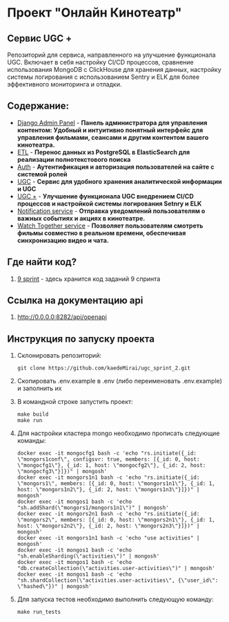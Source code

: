 # Проект "Онлайн Кинотеатр"

## Сервис UGC +

Репозиторий для сервиса, направленного на улучшение функционала UGC. Включает в себя настройку CI/CD процессов, сравнение использования MongoDB с ClickHouse для хранения данных, настройку системы логирования с использованием Sentry и ELK для более эффективного мониторинга и отладки.

## Содержание:

- [Django Admin Panel](https://github.com/kaedeMirai/new_admin_panel_sprint_1) - **Панель администратора для управления контентом: Удобный и интуитивно понятный интерфейс для управления фильмами, сеансами и другим контентом вашего кинотеатра.**
- [ETL](https://github.com/kaedeMirai/admin_panel_sprint_3) - **Перенос данных из PostgreSQL в ElasticSearch для реализации полнотекстового поиска**
- [Auth](https://github.com/kaedeMirai/Auth_sprint_1-2) - **Аутентификация и авторизация пользователей на сайте с системой ролей**
- [UGC](https://github.com/kaedeMirai/ugc_sprint_1) - **Сервис для удобного хранения аналитической информации и UGC**
- [UGC +](https://github.com/kaedeMirai/ugc_sprint_2) - **Улучшение функционала UGC внедрением CI/CD процессов и настройкой системы логирования Setnry и ELK**
- [Notification service]() - **Отправка уведомлений пользователям о важных событиях и акциях в кинотеатре.**
- [Watch Together service]() - **Позволяет пользователям смотреть фильмы совместно в реальном времени, обеспечивая синхронизацию видео и чата.**

## Где найти код?
1. [9 sprint](https://github.com/kaedeMirai/ugc_sprint_2) - здесь хранится код заданий 9 спринта

## Ссылка на документацию api
1. http://0.0.0.0:8282/api/openapi

## Инструкция по запуску проекта
1. Склонировать репозиторий:

   ```
   git clone https://github.com/kaedeMirai/ugc_sprint_2.git
   ```
2. Скопировать .env.example в .env (либо переименовать .env.example) и заполнить их
3. В командной строке запустить проект:

    ```
    make build
    make run
    ```
4. Для настройки кластера mongo необходимо прописать следующие команды:
    ```
    docker exec -it mongocfg1 bash -c 'echo "rs.initiate({_id: \"mongors1conf\", configsvr: true, members: [{_id: 0, host: \"mongocfg1\"}, {_id: 1, host: \"mongocfg2\"}, {_id: 2, host: \"mongocfg3\"}]})" | mongosh'
    docker exec -it mongors1n1 bash -c 'echo "rs.initiate({_id: \"mongors1\", members: [{_id: 0, host: \"mongors1n1\"}, {_id: 1, host: \"mongors1n2\"}, {_id: 2, host: \"mongors1n3\"}]})" | mongosh'
    docker exec -it mongos1 bash -c 'echo "sh.addShard(\"mongors1/mongors1n1\")" | mongosh' 
    docker exec -it mongors2n1 bash -c 'echo "rs.initiate({_id: \"mongors2\", members: [{_id: 0, host: \"mongors2n1\"}, {_id: 1, host: \"mongors2n2\"}, {_id: 2, host: \"mongors2n3\"}]})" | mongosh'
    docker exec -it mongors1n1 bash -c 'echo "use activities" | mongosh'
    docker exec -it mongos1 bash -c 'echo "sh.enableSharding(\"activities\")" | mongosh'
    docker exec -it mongos1 bash -c 'echo "db.createCollection(\"activities.user-activities\")" | mongosh'
    docker exec -it mongos1 bash -c 'echo "sh.shardCollection(\"activities.user-activities\", {\"user_id\": \"hashed\"})" | mongosh'
   ```
   
5. Для запуска тестов необходимо выполнить следующую команду:
   ```
   make run_tests
   ```